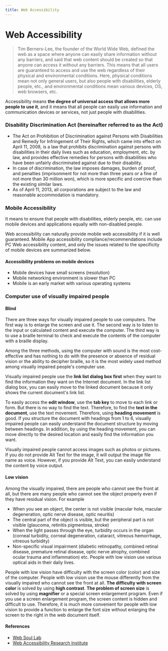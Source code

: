 ```yaml
---
title: Web Accessibility
---
```


# Web Accessibility
> Tim Berners-Lee, the founder of the World Wide Web, defined the web as a space where anyone can easily share information without any barriers, and said that web content should be created so that anyone can access it without any barriers. This means that all users are guaranteed to access and use the web regardless of their physical and environmental conditions. Here, physical conditions mean not only general users, but also people with disabilities, elderly people, etc., and environmental conditions mean various devices, OS, web browsers, etc.

Accessibility means **the degree of universal access that allows more people to use it**, and it means that all people can easily use information and communication devices or services, not just people with disabilities.

### Disability Discrimination Act (hereinafter referred to as the Act)
- The Act on Prohibition of Discrimination against Persons with Disabilities and Remedy for Infringement of Their Rights, which came into effect on April 11, 2008, is a law that prohibits discrimination against persons with disabilities in their daily lives such as education, employment, etc. by law, and provides effective remedies for persons with disabilities who have been unfairly discriminated against due to their disability.
- In case of discrimination, the law imposes damages, burden of proof, and penalties (imprisonment for not more than three years or a fine of not more than 30 million won), which is more specific and coercive than the existing similar laws.
- As of April 11, 2013, all corporations are subject to the law and reasonable accommodation is mandatory.

### Mobile Accessibility
It means to ensure that people with disabilities, elderly people, etc. can use mobile devices and applications equally with non-disabled people.

Web accessibility can naturally provide mobile web accessibility if it is well guaranteed. Mobile App accessibility compliance/recommendations include PC Web accessibility content, and only the issues related to the specificity of mobile devices are summarized below.

#### Accessibility problems on mobile devices
- Mobile devices have small screens (resolution)
- Mobile networking environment is slower than PC
- Mobile is an early market with various operating systems

### Computer use of visually impaired people
#### Blind
There are three ways for visually impaired people to use computers. The first way is to enlarge the screen and use it. The second way is to listen to the input or calculated content and execute the computer. The third way is to use a braille terminal to check and execute the contents of the computer with a braille display.

Among the three methods, using the computer with sound is the most cost-effective and has nothing to do with the presence or absence of residual vision or the ability to decipher braille, so it is the most widely used method among visually impaired people's computer use.

Visually impaired people use the **link list dialog box first** when they want to find the information they want on the Internet document. In the link list dialog box, you can easily move to the linked document because it only shows the current document's link list.

To easily access the **edit window**, use the **tab key** to move to each link or form. But there is no way to find the text. Therefore, to find the **text in the document**, use the text movement. Therefore, using **heading movement** is good. If you structure the document with headings from 1 to 6, visually impaired people can easily understand the document structure by moving between headings. In addition, by using the heading movement, you can move directly to the desired location and easily find the information you want.

Visually impaired people cannot access images such as photos or pictures. If you do not provide Alt Text for the image, it will output the image file name as voice. However, if you provide Alt Text, you can easily understand the content by voice output.

#### Low vision
Among the visually impaired, there are people who cannot see the front at all, but there are many people who cannot see the object properly even if they have residual vision. For example
- When you see an object, the center is not visible (macular hole, macular degeneration, optic nerve disease, optic neuritis)
- The central part of the object is visible, but the peripheral part is not visible (glaucoma, retinitis pigmentosa, stroke)
- When the light passes through the eye, turbidity occurs in the organ (corneal turbidity, corneal degeneration, cataract, vitreous hemorrhage, vitreous turbidity)
- Non-specific visual impairment (diabetic retinopathy, combined retinal disease, premature retinal disease, optic nerve atrophy, combined ocular trauma and inflammation)
etc.
People with low vision use various optical aids in their daily lives.

People with low vision have difficulty with the screen color (color) and size of the computer. People with low vision use the mouse differently from the visually impaired who cannot see the front at all. **The difficulty with screen color** is solved by using **high contrast**. **The problem of screen size** is solved by using **magnifier** or a special screen enlargement program. Even if you use a screen enlargement program, the screen content is hidden and difficult to use. Therefore, it is much more convenient for people with low vision to provide a function to enlarge the font size without enlarging the screen to the right in the web document itself.

#### References
- [Web Soul Lab](http://www.websoul.co.kr/accessibility/define.asp)
- [Web Accessibility Research Institute](http://www.wah.or.kr/Accessibility/define.asp)
